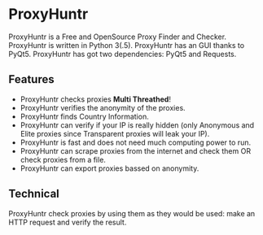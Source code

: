 # ProxyHuntr
ProxyHuntr is a Free and OpenSource Proxy Finder and Checker. ProxyHuntr is written in Python 3(.5). ProxyHuntr has an GUI thanks to PyQt5. ProxyHuntr has got two dependencies: PyQt5 and Requests.

## Features
- ProxyHuntr checks proxies **Multi Threathed**!
- ProxyHuntr verifies the anonymity of the proxies.
- ProxyHuntr finds Country Information.
- ProxyHuntr can verify if your IP is really hidden (only Anonymous and Elite proxies since Transparent proxies will leak your IP).
- ProxyHuntr is fast and does not need much computing power to run.
- ProxyHuntr can scrape proxies from the internet and check them OR check proxies from a file.
- ProxyHuntr can export proxies bassed on anonymity.

## Technical
ProxyHuntr check proxies by using them as they would be used: make an HTTP request and verify the result.
